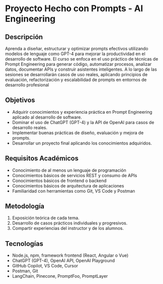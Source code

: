 # Proyecto Hecho con Prompts - AI Engineering

## Descripción

Aprenda a diseñar, estructurar y optimizar prompts efectivos utilizando modelos de lenguaje como GPT-4 para mejorar la productividad en el desarrollo de software.
El curso se enfoca en el uso práctico de técnicas de Prompt Engineering para generar código, automatizar procesos, analizar datos, documentar APIs y construir asistentes inteligentes.
A lo largo de las sesiones se desarrollarán casos de uso reales, aplicando principios de evaluación, refactorización y escalabilidad de prompts en entornos de desarrollo profesional

## Objetivos

- Adquirir conocimientos y experiencia práctica en Prompt Engineering aplicado al desarrollo de software.
- Dominar el uso de ChatGPT (GPT-4) y la API de OpenAI para casos de desarrollo reales.
- Implementar buenas prácticas de diseño, evaluación y mejora de prompts.
- Desarrollar un proyecto final aplicando los conocimientos adquiridos.

## Requisitos Académicos

- Conocimiento de al menos un lenguaje de programación
- Conocimientos básicos de servicios REST y consumo de APIs
- Conocimientos básicos de frontend o backend
- Conocimientos básicos de arquitectura de aplicaciones
- Familiaridad con herramientas como Git, VS Code y Postman

## Metodología

1. Exposición teórica de cada tema.
2. Desarrollo de casos prácticos individuales y progresivos.
3. Compartir experiencias del instructor y de los alumnos.

## Tecnologías

- Node.js, npm, framework frontend (React, Angular o Vue)
- ChatGPT (GPT-4), OpenAI API, OpenAI Playground
- GitHub Copilot, VS Code, Cursor
- Postman, Git
- LangChain, Pinecone, PromptFoo, PromptLayer
